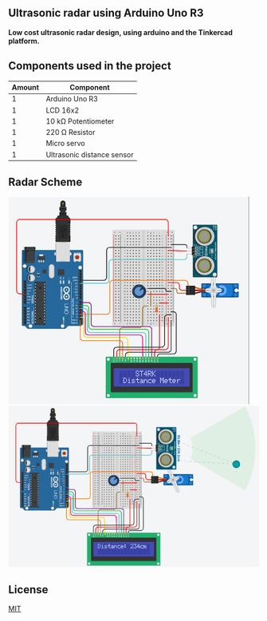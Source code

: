 ## Ultrasonic radar using Arduino Uno R3

<p><b>
Low cost ultrasonic radar design, using arduino and the Tinkercad platform.
</b></p>

## Components used in the project

| Amount  | Component |
| ------------- | ------------- |
| 1  | Arduino Uno R3  |
| 1  | LCD 16x2  |
| 1  | 10 kΩ Potentiometer  |
| 1  | 220 Ω Resistor  |
| 1  | Micro servo  |
| 1  | Ultrasonic distance sensor  |

## Radar Scheme


![Radar starting](https://github.com/dev-st4rk/ultrasonic-radar-system-arduino/blob/main/imgs/img_1.jpg)
![Radar showing distance](https://github.com/dev-st4rk/ultrasonic-radar-system-arduino/blob/main/imgs/img_2.jpg)


## License
[MIT](https://choosealicense.com/licenses/mit/)
